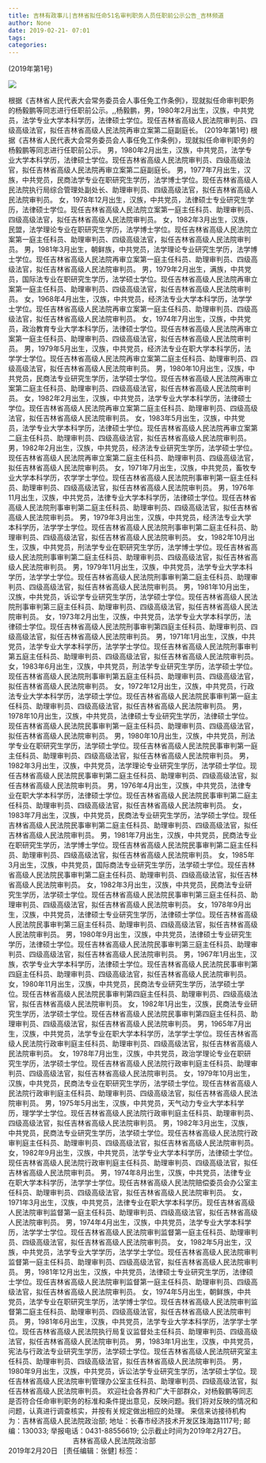 ```yaml
---
title: 吉林有政事儿|吉林省拟任命51名审判职务人员任职前公示公告_吉林频道
author: None
date: 2019-02-21- 07:01
tags: 
categories: 
---
```

(2019年第1号)
<!-- more -->
                
<img align="center" border="0" src="http://p2.ifengimg.com/a/2016/0810/204c433878d5cf9size1_w16_h16.png" />
                
            
根据《吉林省人民代表大会常务委员会人事任免工作条例》，现就拟任命审判职务的杨毅鹏等同志进行任职前公示。,,杨毅鹏，男，1980年2月出生，汉族，中共党员，法学专业大学本科学历，法律硕士学位。现任吉林省高级人民法院审判员、四级高级法官，拟任吉林省高级人民法院再审立案第二庭副庭长。
(2019年第1号)
根据《吉林省人民代表大会常务委员会人事任免工作条例》，现就拟任命审判职务的杨毅鹏等同志进行任职前公示。
男，1980年2月出生，汉族，中共党员，法学专业大学本科学历，法律硕士学位。现任吉林省高级人民法院审判员、四级高级法官，拟任吉林省高级人民法院再审立案第二庭副庭长。
男，1977年7月出生，汉族，中共党员，民商法学专业在职研究生学历，法学博士学位。现任吉林省高级人民法院执行局综合管理处副处长、助理审判员、四级高级法官，拟任吉林省高级人民法院审判员。
女，1978年12月出生，汉族，中共党员，法律硕士专业研究生学历，法律硕士学位。现任吉林省高级人民法院立案第一庭主任科员、助理审判员、四级高级法官，拟任吉林省高级人民法院审判员。
女，1982年3月出生，汉族，民盟，法学理论专业在职研究生学历，法学博士学位。现任吉林省高级人民法院立案第一庭主任科员、助理审判员、四级高级法官，拟任吉林省高级人民法院审判员。
男，1981年3月出生，朝鲜族，中共党员，法学理论专业研究生学历，法学博士学位。现任吉林省高级人民法院再审立案第一庭主任科员、助理审判员、四级高级法官，拟任吉林省高级人民法院审判员。
男，1979年2月出生，满族，中共党员，国际法专业在职研究生学历，法学硕士学位。现任吉林省高级人民法院再审立案第一庭主任科员、助理审判员、四级高级法官，拟任吉林省高级人民法院审判员。
女，1968年4月出生，汉族，中共党员，经济法专业大学本科学历，法学学士学位。现任吉林省高级人民法院再审立案第一庭主任科员、助理审判员、四级高级法官，拟任吉林省高级人民法院审判员。
女，1974年7月出生，汉族，中共党员，政治教育专业大学本科学历，法律硕士学位。现任吉林省高级人民法院再审立案第一庭主任科员、助理审判员、四级高级法官，拟任吉林省高级人民法院审判员。
男，1979年5月出生，汉族，中共党员，经济法专业在职大学本科学历，法学学士学位。现任吉林省高级人民法院再审立案第二庭主任科员、助理审判员、四级高级法官，拟任吉林省高级人民法院审判员。
男，1980年10月出生，汉族，中共党员，民商法专业研究生学历，法学硕士学位。现任吉林省高级人民法院再审立案第二庭主任科员、助理审判员、四级高级法官，拟任吉林省高级人民法院审判员。
女，1982年2月出生，汉族，中共党员，法学专业大学本科学历，法律硕士学位。现任吉林省高级人民法院再审立案第二庭主任科员、助理审判员、四级高级法官，拟任吉林省高级人民法院审判员。
女，1983年5月出生，汉族，中共党员，法学专业大学本科学历，法律硕士学位。现任吉林省高级人民法院再审立案第二庭主任科员、助理审判员、四级高级法官，拟任吉林省高级人民法院审判员。
男，1982年2月出生，汉族，中共党员，经济法专业研究生学历，法学硕士学位。现任吉林省高级人民法院再审立案第二庭主任科员、助理审判员、四级高级法官，拟任吉林省高级人民法院审判员。
女，1971年7月出生，汉族，中共党员，畜牧专业大学本科学历，农学学士学位。现任吉林省高级人民法院刑事审判第一庭主任科员、助理审判员、四级高级法官，拟任吉林省高级人民法院审判员。
男，1976年11月出生，汉族，中共党员，法律专业大学本科学历，法律硕士学位。现任吉林省高级人民法院刑事审判第二庭主任科员、助理审判员、四级高级法官，拟任吉林省高级人民法院审判员。
男，1979年3月出生，汉族，中共党员，经济法专业大学本科学历，法学学士学位。现任吉林省高级人民法院刑事审判第二庭主任科员、助理审判员、四级高级法官，拟任吉林省高级人民法院审判员。
女，1982年10月出生，汉族，中共党员，刑法学专业在职研究生学历，法学博士学位。现任吉林省高级人民法院刑事审判第二庭主任科员、助理审判员、四级高级法官，拟任吉林省高级人民法院审判员。
男，1979年11月出生，汉族，中共党员，法学专业大学本科学历，法学学士学位。现任吉林省高级人民法院刑事审判第二庭主任科员、助理审判员、四级高级法官，拟任吉林省高级人民法院审判员。
男，1981年10月出生，汉族，中共党员，诉讼学专业研究生学历，法学硕士学位。现任吉林省高级人民法院刑事审判第三庭主任科员、助理审判员、四级高级法官，拟任吉林省高级人民法院审判员。
女，1973年2月出生，汉族，中共党员，法学专业大学本科学历，法律硕士学位。现任吉林省高级人民法院刑事审判第四庭主任科员、助理审判员、四级高级法官，拟任吉林省高级人民法院审判员。
男，1971年1月出生，汉族，中共党员，法学专业大学本科学历，法学学士学位。现任吉林省高级人民法院刑事审判第五庭主任科员、助理审判员、四级高级法官，拟任吉林省高级人民法院审判员。
女，1983年6月出生，汉族，中共党员，刑法学专业研究生学历，法学硕士学位。现任吉林省高级人民法院刑事审判第五庭主任科员、助理审判员、四级高级法官，拟任吉林省高级人民法院审判员。
女，1972年12月出生，汉族，中共党员，行政法专业大学本科学历，法学硕士学位。现任吉林省高级人民法院民事审判第一庭主任科员、助理审判员、四级高级法官，拟任吉林省高级人民法院审判员。
男，1978年10月出生，汉族，中共党员，法律硕士专业研究生学历，法律硕士学位。现任吉林省高级人民法院民事审判第一庭主任科员、助理审判员、四级高级法官，拟任吉林省高级人民法院审判员。
男，1980年10月出生，汉族，中共党员，刑法学专业在职研究生学历，法学硕士学位。现任吉林省高级人民法院民事审判第一庭主任科员、助理审判员、四级高级法官，拟任吉林省高级人民法院审判员。
男，1982年3月出生，汉族，中共党员，法学理论专业研究生学历，法学硕士学位。现任吉林省高级人民法院民事审判第二庭主任科员、助理审判员、四级高级法官，拟任吉林省高级人民法院审判员。
男，1976年4月出生，汉族，中共党员，法律专业在职大学本科学历，法律硕士学位。现任吉林省高级人民法院民事审判第二庭主任科员、助理审判员、四级高级法官，拟任吉林省高级人民法院审判员。
女，1983年7月出生，汉族，中共党员，民商法专业研究生学历，法学硕士学位。现任吉林省高级人民法院民事审判第二庭主任科员、助理审判员、四级高级法官，拟任吉林省高级人民法院审判员。
男，1981年7月出生，汉族，中共党员，民商法专业在职研究生学历，法学博士学位。现任吉林省高级人民法院民事审判第二庭主任科员、助理审判员、四级高级法官，拟任吉林省高级人民法院审判员。
女，1985年3月出生，汉族，中共党员，国际商法专业研究生学历，法学硕士学位。现任吉林省高级人民法院民事审判第二庭主任科员、助理审判员、四级高级法官，拟任吉林省高级人民法院审判员。
女，1982年3月出生，汉族，中共党员，民商法专业研究生学历，法学硕士学位。现任吉林省高级人民法院民事审判第三庭主任科员、助理审判员、四级高级法官，拟任吉林省高级人民法院审判员。
女，1978年9月出生，汉族，中共党员，法律硕士专业研究生学历，法律硕士学位。现任吉林省高级人民法院民事审判第三庭主任科员、助理审判员、四级高级法官，拟任吉林省高级人民法院审判员。
男，1980年9月出生，汉族，中共党员，法律硕士专业研究生学历，法律硕士学位。现任吉林省高级人民法院民事审判第三庭主任科员、助理审判员、四级高级法官，拟任吉林省高级人民法院审判员。
男，1967年1月出生，汉族，农学专业大学本科学历，法律硕士学位。现任吉林省高级人民法院民事审判第四庭主任科员、助理审判员、四级高级法官，拟任吉林省高级人民法院审判员。
女，1980年11月出生，汉族，中共党员，民商法专业研究生学历，法学硕士学位。现任吉林省高级人民法院民事审判第四庭主任科员、助理审判员、四级高级法官，拟任吉林省高级人民法院审判员。
女，1982年1月出生，汉族，民商法专业研究生学历，法学硕士学位。现任吉林省高级人民法院民事审判第四庭主任科员、助理审判员、四级高级法官，拟任吉林省高级人民法院审判员。
男，1965年7月出生，汉族，中共党员，法学专业在职大学本科学历，法学学士学位。现任吉林省高级人民法院行政审判庭主任科员、助理审判员、四级高级法官，拟任吉林省高级人民法院审判员。
女，1978年7月出生，汉族，中共党员，政治学理论专业在职研究生学历，法学硕士学位。现任吉林省高级人民法院行政审判庭主任科员、助理审判员、四级高级法官，拟任吉林省高级人民法院审判员。
女，1979年10月出生，汉族，中共党员，民商法专业在职研究生学历，法学硕士学位。现任吉林省高级人民法院行政审判庭主任科员、助理审判员、四级高级法官，拟任吉林省高级人民法院审判员。
男，1975年5月出生，汉族，中共党员，天气动力专业大学本科学历，理学学士学位。现任吉林省高级人民法院行政审判庭主任科员、助理审判员、四级高级法官，拟任吉林省高级人民法院审判员。
男，1982年3月出生，汉族，中共党员，民商法专业研究生学历，法学硕士学位。现任吉林省高级人民法院行政审判庭主任科员、助理审判员、四级高级法官，拟任吉林省高级人民法院审判员。
女，1982年9月出生，汉族，中共党员，法学专业大学本科学历，法律硕士学位。现任吉林省高级人民法院行政审判庭主任科员、助理审判员、四级高级法官，拟任吉林省高级人民法院审判员。
男，1974年8月出生，汉族，中共党员，法律专业在职大学本科学历，法学学士学位。现任吉林省高级人民法院赔偿委员会办公室主任科员、助理审判员、四级高级法官，拟任吉林省高级人民法院审判员。
女，1971年3月出生，汉族，中共党员，法律专业在职大学本科学历。现任吉林省高级人民法院审判监督第一庭主任科员、助理审判员、四级高级法官，拟任吉林省高级人民法院审判员。
男，1974年4月出生，汉族，中共党员，法学专业大学本科学历，法学学士学位。现任吉林省高级人民法院审判监督第一庭主任科员、助理审判员、四级高级法官，拟任吉林省高级人民法院审判员。
女，1982年5月出生，汉族，中共党员，法学专业大学学历，法学学士学位。现任吉林省高级人民法院审判监督第一庭主任科员、助理审判员、四级高级法官，拟任吉林省高级人民法院审判员。
男，1981年12月出生，汉族，中共党员，法律硕士专业研究生学历，法律硕士学位。现任吉林省高级人民法院审判监督第一庭主任科员、助理审判员、四级高级法官，拟任吉林省高级人民法院审判员。
女，1974年5月出生，朝鲜族，中共党员，法学专业在职研究生学历，法学博士学位。现任吉林省高级人民法院审判监督第二庭主任科员、助理审判员、四级高级法官，拟任吉林省高级人民法院审判员。
男，1981年6月出生，汉族，中共党员，法学专业大学本科学历，法学学士学位。现任吉林省高级人民法院执行局复议监督处主任科员、助理审判员、四级高级法官，拟任吉林省高级人民法院审判员。
男，1983年1月出生，汉族，中共党员，宪法与行政法专业研究生学历，法学硕士学位。现任吉林省高级人民法院研究室主任科员、助理审判员、四级高级法官，拟任吉林省高级人民法院审判员。
男，1980年9月出生，汉族，中共党员，诉讼法学专业研究生学历，法学硕士学位。现任吉林省高级人民法院审判管理办公室主任科员、助理审判员、四级高级法官，拟任吉林省高级人民法院审判员。
欢迎社会各界和广大干部群众，对杨毅鹏等同志是否符合任命审判职务的标准和条件提出意见，反映问题。我们将对反映的情况和问题，认真进行调查核实，并按有关规定做出相应的处理。
来信来访接待机构为：吉林省高级人民法院政治部;
地址：长春市经济技术开发区珠海路1117号;
邮编：130033;
举报电话：0431-88556619;
公示截止时间为2019年2月27日。
                                       吉林省高级人民法院政治部
                                            2019年2月20日
 
[责任编辑：张健]
标签：
 
 
 
             
